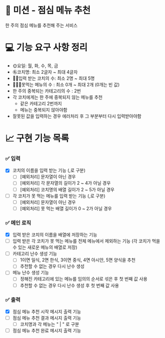# 🚀 미션 - 점심 메뉴 추천

한 주의 점심 메뉴를 추천해 주는 서비스

# 💻 기능 요구 사항 정리

- 🌞요일: 월, 화, 수, 목, 금
- ㊔코치명: 최소 2글자 ~ 최대 4글자
- 👱‍♂️입력 받는 코치의 수: 최소 2명 ~ 최대 5명
- 🍔🙅‍♂️못먹는 메뉴의 수 : 최소 0개 ~ 최대 2개 (0개는 빈 값)
- 한 주의 중복되는 카테고리의 수 : 2번
- 각 코치에게는 한 주에 중복되지 않는 메뉴를 추천
    - 같은 카테고리 2번까지
    - 메뉴는 중복되지 않아야함
- 잘못된 값을 입력하는 경우 에러처리 후 그 부분부터 다시 입력받아야함

# 📈 구현 기능 목록

### ✅ 입력

- [X] 코치의 이름을 입력 받는 기능 (,로 구분)
    - [ ] [예외처리] 문자열이 아닌 경우
    - [ ] [예외처리] 각 문자열의 길이가 2 ~ 4가 아닐 경우
    - [ ] [예외처리] 코치명의 배열 길이가 2 ~ 5가 아닐 경우

- [ ] 각 코치가 못 먹는 메뉴를 입력 받는 기능 (,로 구분)
	- [ ] [예외처리] 문자열이 아닌 경우
    - [ ] [예외처리] 못 먹는 배열 길이가 0 ~ 2가 아닐 경우

### ✅ 메인 로직
- [X] 입력 받은 코치의 이름을 배열에 저장하는 기능
- [ ] 입력 받은 각 코치가 못 먹는 메뉴를 전체 메뉴에서 제외하는 기능 (각 코치가 먹을 수 있는 새로운 메뉴의 배열로 저장)
- [ ] 카테고리 난수 생성 기능
    - [ ] 1이면 일식, 2면 한식, 3이면 중식, 4면 아시안, 5면 양식을 추천
    - [ ] 추천할 수 없는 경우 다시 난수 생성

- [ ] 메뉴 난수 생성 기능
    - [ ] 정해진 카테고리에 있는 메뉴를 임의의 순서로 섞은 후 첫 번째 값 사용
    - [ ] 추천할 수 없는 경우 다시 난수 생성 후 첫 번째 값 사용

### ✅ 출력
- [X] 점심 메뉴 추천 시작 메시지 출력 기능
- [ ] 점심 메뉴 추천 결과 메시지 출력 기능
    - [ ] 코치명과 각 메뉴는 " | " 로 구분
- [ ] 점심 메뉴 추천 완료 메시지 출력 기능